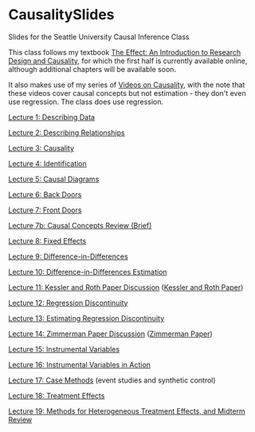 # CausalitySlides
Slides for the Seattle University Causal Inference Class

This class follows my textbook [The Effect: An Introduction to Research Design and Causality](http://nickchk.com/causalitybook.html), for which the first half is currently available online, although additional chapters will be available soon.

It also makes use of my series of [Videos on Causality](http://nickchk.com/videos.html#causality), with the note that these videos cover causal concepts but not estimation - they don't even use regression. The class does use regression.

[Lecture 1: Describing Data](http://nickch-k.github.io/CausalitySlides/Lecture_01_Describing_Data.html)

[Lecture 2: Describing Relationships](https://nickch-k.github.io/CausalitySlides/Lecture_02_Describing_Relationships.html#/)

[Lecture 3: Causality](https://nickch-k.github.io/CausalitySlides/Lecture_03_Causality.html#/)

[Lecture 4: Identification](https://nickch-k.github.io/CausalitySlides/Lecture_04_Identification.html#/)

[Lecture 5: Causal Diagrams](https://nickch-k.github.io/CausalitySlides/Lecture_05_Causal_Diagrams.html#/)

[Lecture 6: Back Doors](https://nickch-k.github.io/CausalitySlides/Lecture_06_Back_Doors.html#/)

[Lecture 7: Front Doors](https://nickch-k.github.io/CausalitySlides/Lecture_07_Front_Doors.html#/)

[Lecture 7b: Causal Concepts Review (Brief)](https://nickch-k.github.io/CausalitySlides/Lecture_07b_Causal_Concepts_Midterm_Review_Brief.html#/)

[Lecture 8: Fixed Effects](https://nickch-k.github.io/CausalitySlides/Lecture_08_Fixed_Effects.html#/)

[Lecture 9: Difference-in-Differences](https://nickch-k.github.io/CausalitySlides/Lecture_09_Difference_in_Differences.html#/)

[Lecture 10: Difference-in-Differences Estimation](https://nickch-k.github.io/CausalitySlides/Lecture_10_Difference_in_Differences_Estimation.html#/)

[Lecture 11: Kessler and Roth Paper Discussion](https://nickch-k.github.io/CausalitySlides/Lecture_11_Kessler_Roth.html#/) ([Kessler and Roth Paper](https://github.com/NickCH-K/CausalitySlides/blob/main/Lecture_11_Kessler_Roth_Paper.pdf))

[Lecture 12: Regression Discontinuity](https://nickch-k.github.io/CausalitySlides/Lecture_12_Regression_Discontinuity.html#/discussion-3)

[Lecture 13: Estimating Regression Discontinuity](https://nickch-k.github.io/CausalitySlides/Lecture_13_Estimating_Regression_Discontinuity.html#/)

[Lecture 14: Zimmerman Paper Discussion](https://nickch-k.github.io/CausalitySlides/Lecture_14_Zimmerman.html) ([Zimmerman Paper](https://github.com/NickCH-K/CausalitySlides/blob/main/Lecture_14_Zimmerman.pdf))

[Lecture 15: Instrumental Variables](https://nickch-k.github.io/CausalitySlides/Lecture_15_Instrumental_Variables.html)

[Lecture 16: Instrumental Variables in Action](https://nickch-k.github.io/CausalitySlides/Lecture_16_Instrumental_Variables_in_Action.html#/)

[Lecture 17: Case Methods](https://nickch-k.github.io/CausalitySlides/Lecture_17_Case_Methods.html) (event studies and synthetic control)

[Lecture 18: Treatment Effects](https://nickch-k.github.io/CausalitySlides/Lecture_18_Treatment_Effects.html#/)

[Lecture 19: Methods for Heterogeneous Treatment Effects, and Midterm Review](https://nickch-k.github.io/CausalitySlides/Lecture_19_Causal_Midterm_Review.html#/)



